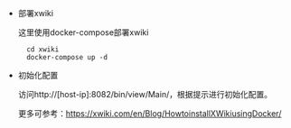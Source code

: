 * 部署xwiki
    
  这里使用docker-compose部署xwiki

  ```shell
    cd xwiki
    docker-compose up -d
  ```

* 初始化配置

  访问http://[host-ip]:8082/bin/view/Main/，根据提示进行初始化配置。

  
  更多可参考：https://xwiki.com/en/Blog/HowtoinstallXWikiusingDocker/